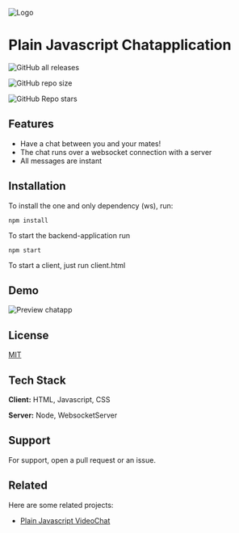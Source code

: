 
![Logo](https://raw.githubusercontent.com/ScorchChamp/Plain-Javascript-ChatApp/main/README/logo.png)


# Plain Javascript Chatapplication
![GitHub all releases](https://img.shields.io/github/downloads/ScorchChamp/Plain-Javascript-ChatApp/total?style=for-the-badge)

![GitHub repo size](https://img.shields.io/github/repo-size/ScorchChamp/Plain-Javascript-ChatApp?style=for-the-badge) 

![GitHub Repo stars](https://img.shields.io/github/stars/ScorchChamp/Plain-Javascript-ChatApp?style=for-the-badge)
## Features

- Have a chat between you and your mates!
- The chat runs over a websocket connection with a server
- All messages are instant

## Installation

To install the one and only dependency (ws), run:
```
npm install
```

To start the backend-application run 
```
npm start
```

To start a client, just run client.html


## Demo

![Preview chatapp](https://raw.githubusercontent.com/ScorchChamp/Plain-Javascript-ChatApp/main/README/ChatApp.png)
## License

[MIT](https://choosealicense.com/licenses/mit/)


## Tech Stack

**Client:** HTML, Javascript, CSS

**Server:** Node, WebsocketServer


## Support

For support, open a pull request or an issue.

## Related

Here are some related projects:

- [Plain Javascript VideoChat](https://github.com/ScorchChamp/Plain-Javascript-Videochat)

